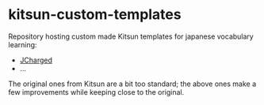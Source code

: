 # kitsun-custom-templates

Repository hosting custom made Kitsun templates for japanese vocabulary learning:

- [JCharged](JCharged/)
- ...

The original ones from Kitsun are a bit too standard; the above ones make a few improvements while keeping close to the original.
